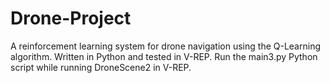 # Drone-Project
A reinforcement learning system for drone navigation using the Q-Learning algorithm. Written in Python and tested in V-REP. Run the main3.py Python script while running DroneScene2 in V-REP.

